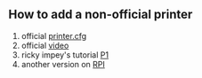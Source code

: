 ## How to add a non-official printer
1. official [printer.cfg](https://www.creality.com/pages/download-creality-sonic-pad)
2. official [video](https://www.youtube.com/watch?v=GkcsSJCwkSQ&ab_channel=Creality)
3. ricky impey's tutorial [P1](https://www.youtube.com/watch?v=ciMk-Tt2mAQ&ab_channel=RickyImpey)
4. another version on [RPI](https://github.com/Pr20100/SOVOL-SV06-Klipper-profile)
